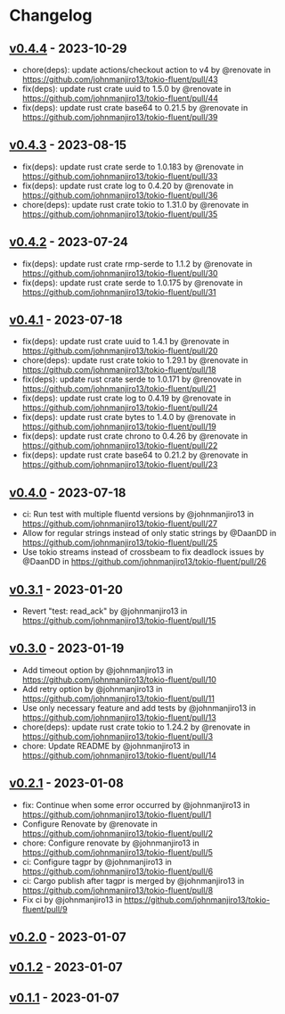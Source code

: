 # Changelog

## [v0.4.4](https://github.com/johnmanjiro13/tokio-fluent/compare/v0.4.3...v0.4.4) - 2023-10-29
- chore(deps): update actions/checkout action to v4 by @renovate in https://github.com/johnmanjiro13/tokio-fluent/pull/43
- fix(deps): update rust crate uuid to 1.5.0 by @renovate in https://github.com/johnmanjiro13/tokio-fluent/pull/44
- fix(deps): update rust crate base64 to 0.21.5 by @renovate in https://github.com/johnmanjiro13/tokio-fluent/pull/39

## [v0.4.3](https://github.com/johnmanjiro13/tokio-fluent/compare/v0.4.2...v0.4.3) - 2023-08-15
- fix(deps): update rust crate serde to 1.0.183 by @renovate in https://github.com/johnmanjiro13/tokio-fluent/pull/33
- fix(deps): update rust crate log to 0.4.20 by @renovate in https://github.com/johnmanjiro13/tokio-fluent/pull/36
- chore(deps): update rust crate tokio to 1.31.0 by @renovate in https://github.com/johnmanjiro13/tokio-fluent/pull/35

## [v0.4.2](https://github.com/johnmanjiro13/tokio-fluent/compare/v0.4.1...v0.4.2) - 2023-07-24
- fix(deps): update rust crate rmp-serde to 1.1.2 by @renovate in https://github.com/johnmanjiro13/tokio-fluent/pull/30
- fix(deps): update rust crate serde to 1.0.175 by @renovate in https://github.com/johnmanjiro13/tokio-fluent/pull/31

## [v0.4.1](https://github.com/johnmanjiro13/tokio-fluent/compare/v0.4.0...v0.4.1) - 2023-07-18
- fix(deps): update rust crate uuid to 1.4.1 by @renovate in https://github.com/johnmanjiro13/tokio-fluent/pull/20
- chore(deps): update rust crate tokio to 1.29.1 by @renovate in https://github.com/johnmanjiro13/tokio-fluent/pull/18
- fix(deps): update rust crate serde to 1.0.171 by @renovate in https://github.com/johnmanjiro13/tokio-fluent/pull/21
- fix(deps): update rust crate log to 0.4.19 by @renovate in https://github.com/johnmanjiro13/tokio-fluent/pull/24
- fix(deps): update rust crate bytes to 1.4.0 by @renovate in https://github.com/johnmanjiro13/tokio-fluent/pull/19
- fix(deps): update rust crate chrono to 0.4.26 by @renovate in https://github.com/johnmanjiro13/tokio-fluent/pull/22
- fix(deps): update rust crate base64 to 0.21.2 by @renovate in https://github.com/johnmanjiro13/tokio-fluent/pull/23

## [v0.4.0](https://github.com/johnmanjiro13/tokio-fluent/compare/v0.3.1...v0.4.0) - 2023-07-18
- ci: Run test with multiple fluentd versions by @johnmanjiro13 in https://github.com/johnmanjiro13/tokio-fluent/pull/27
- Allow for regular strings instead of only static strings by @DaanDD in https://github.com/johnmanjiro13/tokio-fluent/pull/25
- Use tokio streams instead of crossbeam to fix deadlock issues by @DaanDD in https://github.com/johnmanjiro13/tokio-fluent/pull/26

## [v0.3.1](https://github.com/johnmanjiro13/tokio-fluent/compare/v0.3.0...v0.3.1) - 2023-01-20
- Revert "test: read_ack" by @johnmanjiro13 in https://github.com/johnmanjiro13/tokio-fluent/pull/15

## [v0.3.0](https://github.com/johnmanjiro13/tokio-fluent/compare/v0.2.1...v0.3.0) - 2023-01-19
- Add timeout option by @johnmanjiro13 in https://github.com/johnmanjiro13/tokio-fluent/pull/10
- Add retry option by @johnmanjiro13 in https://github.com/johnmanjiro13/tokio-fluent/pull/11
- Use only necessary feature and add tests by @johnmanjiro13 in https://github.com/johnmanjiro13/tokio-fluent/pull/13
- chore(deps): update rust crate tokio to 1.24.2 by @renovate in https://github.com/johnmanjiro13/tokio-fluent/pull/3
- chore: Update README by @johnmanjiro13 in https://github.com/johnmanjiro13/tokio-fluent/pull/14

## [v0.2.1](https://github.com/johnmanjiro13/tokio-fluent/compare/v0.2.0...v0.2.1) - 2023-01-08
- fix: Continue when some error occurred by @johnmanjiro13 in https://github.com/johnmanjiro13/tokio-fluent/pull/1
- Configure Renovate by @renovate in https://github.com/johnmanjiro13/tokio-fluent/pull/2
- chore: Configure renovate by @johnmanjiro13 in https://github.com/johnmanjiro13/tokio-fluent/pull/5
- ci: Configure tagpr by @johnmanjiro13 in https://github.com/johnmanjiro13/tokio-fluent/pull/6
- ci: Cargo publish after tagpr is merged by @johnmanjiro13 in https://github.com/johnmanjiro13/tokio-fluent/pull/8
- Fix ci by @johnmanjiro13 in https://github.com/johnmanjiro13/tokio-fluent/pull/9

## [v0.2.0](https://github.com/johnmanjiro13/tokio-fluent/compare/v0.1.2...v0.2.0) - 2023-01-07

## [v0.1.2](https://github.com/johnmanjiro13/tokio-fluent/compare/v0.1.1...v0.1.2) - 2023-01-07

## [v0.1.1](https://github.com/johnmanjiro13/tokio-fluent/commits/v0.1.1) - 2023-01-07
